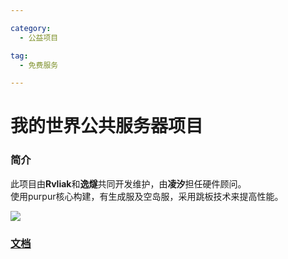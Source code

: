 ```yaml
---

category:
  - 公益项目

tag:
  - 免费服务

---
```

# 我的世界公共服务器项目

### 简介

此项目由**Rvliak**和**逸燧**共同开发维护，由**凌汐**担任硬件顾问。<br>
使用purpur核心构建，有生成服及空岛服，采用跳板技术来提高性能。<br>

![](/minecraft.png)

### [文档](https://mcdocs.escateam.icu)